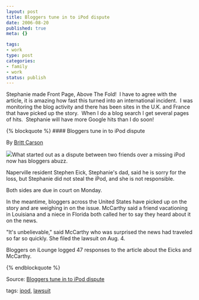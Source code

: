 ```yaml
--- 
layout: post
title: Bloggers tune in to iPod dispute
date: 2006-08-20
published: true
meta: {}

tags: 
- work
type: post
categories: 
- family
- work
status: publish
---
```



Stephanie made Front Page, Above The Fold!  I have to agree with the article, it is amazing how fast this turned into an international incident.  I was monitoring the blog activity and there has been sites in the U.K. and France that have picked up the story.  When I do a blog search I get several pages of hits.  Stephanie will have more Google hits than I do soon!

 {% blockquote %} #### Bloggers tune in to iPod dispute

 

By [Britt Carson](mailto:bcarson@scn1.com?Subject=SCN1.Story.Response)  



[![](http://www.andyeick.com/_blogMedia/BloggerstuneintoiPoddispute_140CE/steph_thumb1.jpg)](http://www.andyeick.com/_blogMedia/BloggerstuneintoiPoddispute_140CE/steph5.jpg)What started out as a dispute between two friends over a missing iPod now has bloggers abuzz.  



Naperville resident Stephen Eick, Stephanie's dad, said he is sorry for the loss, but Stephanie did not steal the iPod, and she is not responsible.  



Both sides are due in court on Monday.  



In the meantime, bloggers across the United States have picked up on the story and are weighing in on the issue. McCarthy said a friend vacationing in Louisiana and a niece in Florida both called her to say they heard about it on the news.  



"It's unbelievable," said McCarthy who was surprised the news had traveled so far so quickly. She filed the lawsuit on Aug. 4.  



Bloggers on iLounge logged 47 responses to the article about the Eicks and McCarthy.

{% endblockquote %} 

Source: [Bloggers tune in to iPod dispute](http://www.suburbanchicagonews.com/sunpub/naper/top/6_1_NA20_IPOD_S10820.htm) 

 

tags: [ipod](http://technorati.com/tag/ipod), [lawsuit](http://technorati.com/tag/lawsuit)

